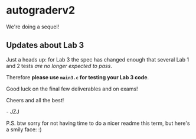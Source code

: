 # autograderv2

We're doing a sequel!

## Updates about Lab 3

Just a heads up: for Lab 3 the spec has changed enough that
several Lab 1 and 2 tests *are no longer expected to pass*.

Therefore **please use `main3.c` for testing your Lab 3 code**.

Good luck on the final few deliverables and on exams!

Cheers and all the best!

\- JZJ

P.S. btw sorry for not having time to do a nicer readme this term, but here's a smily face: :)
